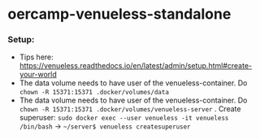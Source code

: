 # oercamp-venueless-standalone


### Setup:

* Tips here: https://venueless.readthedocs.io/en/latest/admin/setup.html#create-your-world
* The data volume needs to have user of the venueless-container. Do  `chown -R 15371:15371 .docker/volumes/data`
* The data volume needs to have user of the venueless-container. Do  `chown -R 15371:15371 .docker/volumes/venueless-server`
. Create superuser: `sudo docker exec --user venueless -it venueless /bin/bash` -> `~/server$ venueless createsuperuser`
